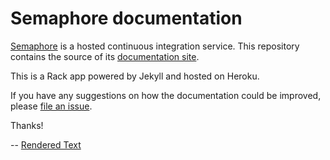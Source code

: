 # Semaphore documentation

[Semaphore](https://semaphoreapp.com) is a hosted continuous integration service. This repository contains the source of its [documentation site](http://docs.semaphoreapp.com).

This is a Rack app powered by Jekyll and hosted on Heroku.

If you have any suggestions on how the documentation could be improved, please [file an issue](https://github.com/renderedtext/semaphore-docs/issues).

Thanks!

-- [Rendered Text](http://renderedtext.com)
